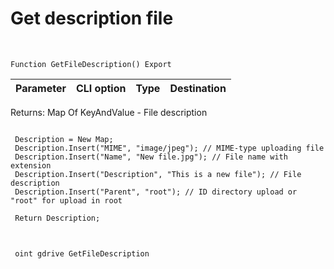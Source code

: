 ﻿---
sidebar_position: 10
---

# Get description file 



<br/>


`Function GetFileDescription() Export`

 | Parameter | CLI option | Type | Destination |
 |-|-|-|-|

 
 Returns: Map Of KeyAndValue - File description





```bsl title="Code example"
 
 Description = New Map;
 Description.Insert("MIME", "image/jpeg"); // MIME-type uploading file
 Description.Insert("Name", "New file.jpg"); // File name with extension
 Description.Insert("Description", "This is a new file"); // File description
 Description.Insert("Parent", "root"); // ID directory upload or "root" for upload in root
 
 Return Description;
 
```
	


```sh title="CLI command example"
 
 oint gdrive GetFileDescription

```


